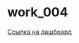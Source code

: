 # work_004

[Ссылка на дашбоард](https://app.powerbi.com/view?r=eyJrIjoiYjVmZDQ0ZTAtMGFmOS00MDlmLTk5NmQtM2EwNjIxNWY1OGI2IiwidCI6ImMyNzFkZmIwLWUxMWEtNGFhYi04ZDQ0LWFmNDAyNGVjMDM0MiIsImMiOjh9)
